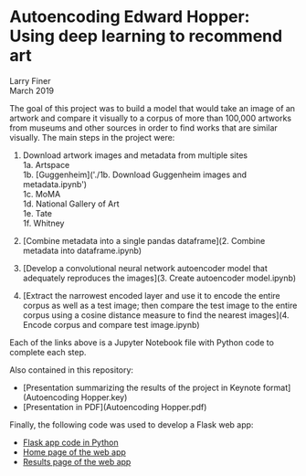 # Autoencoding Edward Hopper:<br>Using deep learning to recommend art
Larry Finer  
March 2019

The goal of this project was to build a model that would take an image of an artwork and compare it visually to a corpus of more than 100,000 artworks from museums and other sources in order to find works that are similar visually. The main steps in the project were:

1. Download artwork images and metadata from multiple sites  
   1a. Artspace  
   1b. [Guggenheim]('./1b. Download Guggenheim images and metadata.ipynb')  
   1c. MoMA  
   1d. National Gallery of Art  
   1e. Tate  
   1f. Whitney  
   
2. [Combine metadata into a single pandas dataframe](2. Combine metadata into dataframe.ipynb)  
3. [Develop a convolutional neural network autoencoder model that adequately reproduces the images](3. Create autoencoder model.ipynb)
4. [Extract the narrowest encoded layer and use it to encode the entire corpus as well as a test image; then compare the test image to the entire corpus using a cosine distance measure to find the nearest images](4. Encode corpus and compare test image.ipynb)

Each of the links above is a Jupyter Notebook file with Python code to complete each step.

Also contained in this repository:

- [Presentation summarizing the results of the project in Keynote format](Autoencoding Hopper.key)
- [Presentation in PDF](Autoencoding Hopper.pdf)

Finally, the following code was used to develop a Flask web app:

- [Flask app code in Python](similart.py)
- [Home page of the web app](index.html)
- [Results page of the web app](results.html)